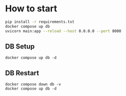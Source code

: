 # How to start

```bash
pip install -r requirements.txt
docker compose up db
uvicorn main:app --reload --host 0.0.0.0 --port 8000
```

## DB Setup

```
docker compose up db -d
```

## DB Restart

```
docker compose down db -v
docker compose up db -d
```
